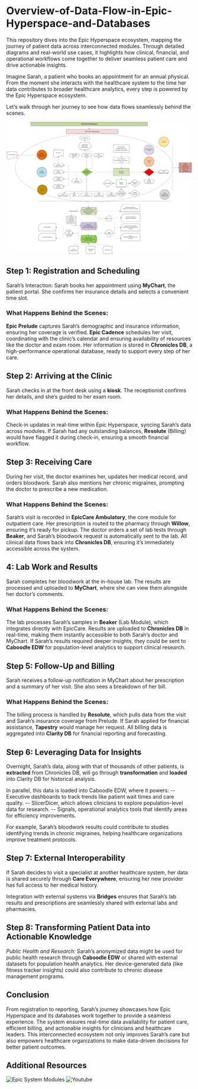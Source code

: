 # Overview-of-Data-Flow-in-Epic-Hyperspace-and-Databases
This repository dives into the Epic Hyperspace ecosystem, mapping the journey of patient data across interconnected modules. Through detailed diagrams and real-world use cases, it highlights how clinical, financial, and operational workflows come together to deliver seamless patient care and drive actionable insights.

Imagine Sarah, a patient who books an appointment for an annual physical. From the moment she interacts with the healthcare system to the time her data contributes to broader healthcare analytics, every step is powered by the Epic Hyperspace ecosystem. 

Let’s walk through her journey to see how data flows seamlessly behind the scenes.

![Data Flowchart](https://github.com/rajarapuraj/Overview-of-Data-Flow-in-Epic-Hyperspace-and-Databases/blob/main/Data%20Flowchart.jpeg?raw=true)

## Step 1: Registration and Scheduling
Sarah’s Interaction: Sarah books her appointment using **MyChart**, the patient portal. She confirms her insurance details and selects a convenient time slot.
### What Happens Behind the Scenes:
**Epic Prelude** captures Sarah’s demographic and insurance information, ensuring her coverage is verified.
**Epic Cadence** schedules her visit, coordinating with the clinic’s calendar and ensuring availability of resources like the doctor and exam room.
Her information is stored in **Chronicles DB**, a high-performance operational database, ready to support every step of her care.

## Step 2: Arriving at the Clinic
Sarah checks in at the front desk using a **kiosk**. The receptionist confirms her details, and she’s guided to her exam room.
### What Happens Behind the Scenes:
Check-in updates in real-time within Epic Hyperspace, syncing Sarah’s data across modules.
If Sarah had any outstanding balances, **Resolute** (Billing) would have flagged it during check-in, ensuring a smooth financial workflow.

## Step 3: Receiving Care
During her visit, the doctor examines her, updates her medical record, and orders bloodwork. Sarah also mentions her chronic migraines, prompting the doctor to prescribe a new medication.
### What Happens Behind the Scenes:
Sarah’s visit is recorded in **EpicCare Ambulatory**, the core module for outpatient care.
Her prescription is routed to the pharmacy through **Willow**, ensuring it’s ready for pickup.
The doctor orders a set of lab tests through **Beaker**, and Sarah’s bloodwork request is automatically sent to the lab.
All clinical data flows back into **Chronicles DB**, ensuring it’s immediately accessible across the system.

## 4: Lab Work and Results
Sarah completes her bloodwork at the in-house lab. The results are processed and uploaded to **MyChart**, where she can view them alongside her doctor’s comments.
### What Happens Behind the Scenes:
The lab processes Sarah’s samples in **Beaker** (Lab Module), which integrates directly with EpicCare.
Results are uploaded to **Chronicles DB** in real-time, making them instantly accessible to both Sarah’s doctor and MyChart.
If Sarah’s results required deeper insights, they could be sent to **Caboodle EDW** for population-level analytics to support clinical research.

## Step 5: Follow-Up and Billing
Sarah receives a follow-up notification in MyChart about her prescription and a summary of her visit. She also sees a breakdown of her bill.
### What Happens Behind the Scenes:
The billing process is handled by **Resolute**, which pulls data from the visit and Sarah’s insurance coverage from Prelude.
If Sarah applied for financial assistance, **Tapestry** would manage her request.
All billing data is aggregated into **Clarity DB** for financial reporting and forecasting.

## Step 6: Leveraging Data for Insights
Overnight, Sarah’s data, along with that of thousands of other patients, is **extracted** from Chronicles DB, will go through **transformation** and **loaded** into Clarity DB for historical analysis.

In parallel, this data is loaded into Caboodle EDW, where it powers:
-- Executive dashboards to track trends like patient wait times and care quality.
-- SlicerDicer, which allows clinicians to explore population-level data for research.
-- Signals, operational analytics tools that identify areas for efficiency improvements.

For example, Sarah’s bloodwork results could contribute to studies identifying trends in chronic migraines, helping healthcare organizations improve treatment protocols.

## Step 7: External Interoperability
If Sarah decides to visit a specialist at another healthcare system, her data is shared securely through **Care Everywhere**, ensuring her new provider has full access to her medical history.

Integration with external systems via **Bridges** ensures that Sarah’s lab results and prescriptions are seamlessly shared with external labs and pharmacies.

## Step 8: Transforming Patient Data into Actionable Knowledge
_Public Health and Research:_
Sarah’s anonymized data might be used for public health research through **Caboodle EDW** or shared with external datasets for population health analytics.
Her device-generated data (like fitness tracker insights) could also contribute to chronic disease management programs.

## Conclusion
From registration to reporting, Sarah’s journey showcases how Epic Hyperspace and its databases work together to provide a seamless experience. The system ensures real-time data availability for patient care, efficient billing, and actionable insights for clinicians and healthcare leaders. This interconnected ecosystem not only improves Sarah’s care but also empowers healthcare organizations to make data-driven decisions for better patient outcomes.

## Additional Resources
![Epic System Modules](https://healthcareitskills.com/epic-systems-modules/)
![Youtube](https://www.youtube.com/watch?v=hvaSE8DmYlw)
